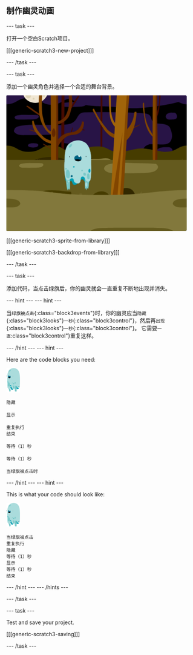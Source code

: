 ## 制作幽灵动画

\--- task \---

打开一个空白Scratch项目。

[[[generic-scratch3-new-project]]]

\--- /task \---

\--- task \---

添加一个幽灵角色并选择一个合适的舞台背景。

![截图](images/ghost-ghost.png)

[[[generic-scratch3-sprite-from-library]]]

[[[generic-scratch3-backdrop-from-library]]]

\--- /task \---

\--- task \---

添加代码，当点击绿旗后，你的幽灵就会一直重复不断地出现并消失。

\--- hint \--- \--- hint \---

当`绿旗被点击`{:class="block3events"}时，你的幽灵应当`隐藏`{:class="block3looks"}`一秒`{:class="block3control"}，然后再`出现`{:class="block3looks"}`一秒`{:class="block3control"}。 它需要`一直`:class="block3control"}重复这样。

\--- /hint \--- \--- hint \---

Here are the code blocks you need:

![幽灵角色](images/ghost-sprite.png)

```blocks3
隐藏

显示

重复执行
结束

等待（1）秒

等待（1）秒

当绿旗被点击时
```

\--- /hint \--- \--- hint \---

This is what your code should look like:

![幽灵角色](images/ghost-sprite.png)

```blocks3
当绿旗被点击
重复执行
隐藏
等待（1）秒
显示
等待（1）秒
结束
```

\--- /hint \--- \--- /hints \---

\--- /task \---

\--- task \---

Test and save your project.

[[[generic-scratch3-saving]]]

\--- /task \---